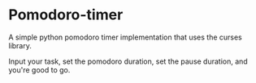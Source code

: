 # Pomodoro-timer
A simple python pomodoro timer implementation that uses the curses library.

Input your task, set the pomodoro duration, set the pause duration, and you're good to go.
